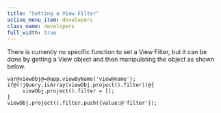 ```yaml
---
title: "Setting a View Filter"
active_menu_item: developers
class_name: developers
full_width: true
---
```



There is currently no specific function to set a View Filter, but it can be done by getting a View object and then manipulating the object as shown below.

    var@viewObj@=@app.viewByName('view@name');
    if@(!jQuery.isArray(viewObj.project().filter))@{
         viewObj.project().filter = [];
    }
    viewObj.project().filter.push({value:@'filter'});
   

